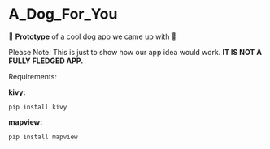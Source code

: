 # A_Dog_For_You
🐶 **Prototype** of a cool dog app we came up with 🐶

Please Note: This is just to show how our app idea would work. **IT IS NOT A FULLY FLEDGED APP.**

Requirements:

**kivy:**
```
pip install kivy
```

**mapview:**
```
pip install mapview
```
